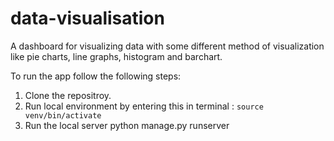 # data-visualisation
A dashboard for visualizing data with some different method of visualization like pie charts, line graphs, histogram and barchart.

To run the app follow the following steps:
1. Clone the repositroy.
2. Run local environment by entering this in terminal : <code>source venv/bin/activate</code>
3. Run the local server <codde>python manage.py runserver</code>
